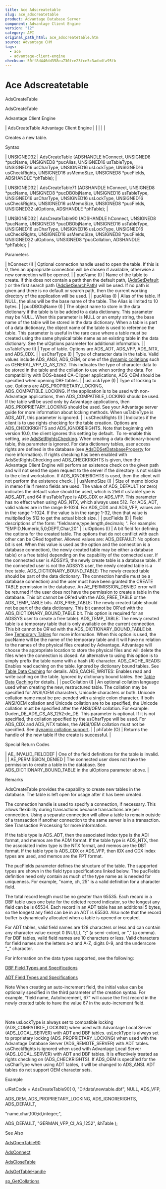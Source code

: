 ```yaml
---
title: Ace Adscreatetable
slug: ace_adscreatetable
product: Advantage Database Server
component: Advantage Client Engine
version: "12"
category: API
original_path_html: ace_adscreatetable.htm
source: Advantage CHM
tags:
  - ace
  - advantage-client-engine
checksum: 50ff8d446dd358ea730fce23fce5c3adbdfa95fb
---
```


# Ace Adscreatetable

AdsCreateTable

AdsCreateTable

Advantage Client Engine

| AdsCreateTable  Advantage Client Engine |  |  |  |  |

Creates a new table.

Syntax

| UNSIGNED32 | AdsCreateTable (ADSHANDLE hConnect,  UNSIGNED8 \*pucName,  UNSIGNED8 \*pucAlias,  UNSIGNED16 usTableType,  UNSIGNED16 usCharType,  UNSIGNED16 usLockType,  UNSIGNED16 usCheckRights,  UNSIGNED16 usMemoSize,  UNSIGNED8 \*pucFields,  ADSHANDLE \*phTable); |

| UNSIGNED32 | AdsCreateTable71 (ADSHANDLE hConnect,  UNSIGNED8 \*pucName,  UNSIGNED8 \*pucDBObjName,  UNSIGNED16 usTableType,  UNSIGNED16 usCharType,  UNSIGNED16 usLockType,  UNSIGNED16 usCheckRights,  UNSIGNED16 usMemoSize,  UNSIGNED8 \*pucFields,  UNSIGNED32 ulOptions,  ADSHANDLE \*phTable); |

| UNSIGNED32 | AdsCreateTable90 (ADSHANDLE hConnect,  UNSIGNED8 \*pucName,  UNSIGNED8 \*pucDBObjName,  UNSIGNED16 usTableType,  UNSIGNED16 usCharType,  UNSIGNED16 usLockType,  UNSIGNED16 usCheckRights,  UNSIGNED16 usMemoSize,  UNSIGNED8 \*pucFields,  UNSIGNED32 ulOptions,  UNSIGNED8 \*pucCollation,  ADSHANDLE \*phTable); |

Parameters

| hConnect (I) | Optional connection handle used to open the table. If this is 0, then an appropriate connection will be chosen if available, otherwise a new connection will be opened. |
| pucName (I) | Name of the table to create. If this does not contain a path then the default path, ([AdsSetDefault](ace_adssetdefault.md) ) or the first search path ([AdsSetSearchPath](ace_adssetsearchpath.md)) will be used. If no path is given and there is no default or search path, then the current working directory of the application will be used. |
| pucAlias (I) | Alias of the table. If NULL, the alias will be the base name of the table. The Alias is limited to 10 bytes. |
| pucDBObjName (I) | The object name to store in the data dictionary if the table is to be added to a data dictionary. This parameter may be NULL. When this parameter is NULL or an empty string, the base name of the table will be stored in the data dictionary. When a table is part of a data dictionary, the object name of the table is used to reference the table. This parameter is useful in the rare case where a table must be created using the same physical table name as an existing table in the data dictionary. See the ulOptions parameter for additional information. |
| usTableType (I) | Type of table. Options are ADS\_ADT, ADS\_VFP, ADS\_NTX, and ADS\_CDX. |
| usCharType (I) | Type of character data in the table. Valid values include ADS\_ANSI, ADS\_OEM, or one of the [dynamic collations](master_collation_support.md) such as GENERAL\_VFP\_CI\_AS\_1252. This indicates the type of character data to be stored in the table and the collation to use when sorting the data. For compatibility with DOS-based CA-Clipper applications, ADS\_OEM should be specified when opening DBF tables. |
| usLockType (I) | Type of locking to use. Options are ADS\_PROPRIETARY\_LOCKING, ADS\_COMPATIBLE\_LOCKING. If the application is to be used with non-Advantage applications, then ADS\_COMPATIBLE\_LOCKING should be used. If the table will be used only by Advantage applications, then ADS\_PROPRIETARY\_LOCKING should be used. See your Advantage server guide for more information about locking methods. When usTableType is ADS\_ADT, this parameter is ignored. |
| usCheckRights (I) | Indicates if the client is to use rights checking for the table creation. Options are ADS\_CHECKRIGHTS and ADS\_IGNORERIGHTS. Note that beginning with version 10.0, the client ignores this setting by default.  To re-enable this setting, use [AdsSetRightsChecking](ace_adssetrightschecking.md). When creating a data dictionary-bound table, this parameter is ignored. For data dictionary tables, user access rights are defined in the database (see [AdsDDSetDatabaseProperty](ace_adsddsetdatabaseproperty.md) for more information).    If rights checking has been enabled with AdsSetRightsChecking and ADS\_CHECKRIGHTS is given, then the Advantage Client Engine will perform an existence check on the given path and will not send the open request to the server if the directory is not visible to the client workstation. If ADS\_IGNORERIGHTS is used, then the client will not perform the existence check. |
| usMemoSize (I) | Size of memo blocks in memo file if memo fields are used. The value of ADS\_DEFAULT (or zero) indicates the default value should be used, which is 256 if usTableType is ADS\_ADT, and 64 if usTableType is ADS\_CDX or ADS\_VFP. This parameter has no effect when using ADS\_NTX, which always uses 512. For ADS\_ADT, valid values are in the range 8-1024. For ADS\_CDX and ADS\_VFP, values are in the range 1-1024. If the value is in the range 1-32, then that value is multiplied by 512 to get the actual block size. |
| pucFields (I) | Field descriptions of the form: "fieldname,type,length,decimals; ". For example: "EMPID,Numeric,5,0;DEPT,Char,20" |
| ulOptions (I) | A bit field for defining the options for the created table. The options that do not conflict with each other can be ORed together. Allowed values are:  ADS\_DEFAULT: No options bit is set. When this value is used as the option and the connection is a database connection), the newly created table may be either a database table) or a free table) depending on the capability of the connected user. If the connected user is ADSSYS, the newly create table is a database table. If the connected user is not the ADSSYS user, the newly created table is a free table.  ADS\_DICTIONARY\_BOUND\_TABLE: The newly created table should be part of the data dictionary. The connection handle must be a database connection) and the user must have been granted the CREATE TABLE permission in the database. An AE\_PERMISSION\_DENIED error will be returned if the user does not have the permission to create a table in the database. This bit cannot be OR'ed with the ADS\_FREE\_TABLE or the ADS\_TEMP\_TABLE bits.  ADS\_FREE\_TABLE: The newly created table should not be part of the data dictionary. This bit cannot be OR'ed with the ADS\_DICTIONARY\_BOUND\_TABLE bit. This option is required for an ADSSYS user to create a free table).  ADS\_TEMP\_TABLE: The newly created table is a temporary table that is only available on the current connection. This bit cannot be OR'ed with the ADS\_DICTIONARY\_BOUND\_TABLE bit. See [Temporary Tables](master_temporary_tables.md) for more information. When this option is used, the pucName will be the name of the temporary table and it will have no relation to the names of the physical files created by Advantage. Advantage will choose the appropriate location to store the physical files and will delete the files when the connection is closed. An alternative to using this option is to simply prefix the table name with a hash (#) character.  ADS\_CACHE\_READS: Enables read caching on the table. Ignored by dictionary bound tables. See [Table Data Caching](master_table_data_caching.md) for details.    ADS\_CACHE\_WRITES: Enables read and write caching on the table. Ignored by dictionary bound tables. See [Table Data Caching](master_table_data_caching.md) for details. |
| pucCollation (I) | An optional collation language used when creating the new, restructured table. The collation may be specified for ANSI/OEM characters, Unicode characters or both. Unicode collation name must be pre-pended with a single colon character. If both ANSI/OEM collation and Unicode collation are to be specified, the Unicode collation must be specified after the ANSI/OEM collation. For example: Duden\_DE\_ADS\_CS\_AS\_1252:de\_DE. This parameter is optional. If it is not specified, the collation specified by the usCharType will be used. For ADS\_CDX and ADS\_NTX tables, the ANSI/OEM collation must not be specified. See [dynamic collation support](master_collation_support.md). |
| phTable (O) | Returns the handle of the new table if the create is successful. |

Special Return Codes

| AE\_INVALID\_FIELDDEF | One of the field definitions for the table is invalid. |
| AE\_PERMISSION\_DENIED | The connected user does not have the permission to create a table in the database. See ADS\_DICTIONARY\_BOUND\_TABLE in the ulOptions parameter above. |

Remarks

AdsCreateTable provides the capability to create new tables in the database. The table is left open for usage after it has been created.

The connection handle is used to specify a connection, if necessary. This allows flexibility during transactions because transactions are per connection. Using a separate connection will allow a table to remain outside of a transaction if another connection to the same server is in a transaction. See Transaction Processing for more information.

If the table type is ADS\_ADT, then the associated index type is the ADI format, and memos are the ADM format. If the table type is ADS\_NTX, then the associated index type is the NTX format, and memos are the DBT format. If the table type is ADS\_CDX or ADS\_VFP, then IDX and CDX index types are used, and memos are the FPT format.

The pucFields parameter defines the structure of the table. The supported types are shown in the field type specifications linked below. The pucFields definition need only contain as much of the type name as is needed for uniqueness. For example, "name, ch, 25" is a valid definition for a character field.

The total record length must be no greater than 65535. Each record in a DBF table uses one byte for the deleted record indicator, so the longest any field can be is 65534. Each record in an ADT table has an additional 5 bytes, so the longest any field can be in an ADT is 65530. Also note that the record buffer is dynamically allocated when a table is opened or created.

For ADT tables, valid field names are 128 characters or less and can contain any character value except 0 (NULL), ";" (a semi-colon), or "," (a comma). For DBF tables, valid field names are 10 characters or less. Valid characters for field names are the letters a-z and A-Z, digits 0-9, and the underscore "\_" character.

For information on the data types supported, see the following:

[DBF Field Types and Specifications](master_dbf_field_types_and_specifications.md)

[ADT Field Types and Specifications](master_adt_field_types_and_specifications.md)

Note When creating an auto-increment field, the initial value can be optionally specified in the third parameter of the creation syntax. For example, "field name, AutoIncrement, 67" will cause the first record in the newly created table to have the value 67 in the auto-increment field.

 

Note usLockType is always set to compatible locking (ADS\_COMPATIBLE\_LOCKING) when used with Advantage Local Server (ADS\_LOCAL\_SERVER) with ADT and DBF tables. usLockType is always set to proprietary locking (ADS\_PROPRIETARY\_LOCKING) when used with the Advantage Database Server (ADS\_REMOTE\_SERVER) with ADT tables. usCheckRights is ignored when used with Advantage Local Server (ADS\_LOCAL\_SERVER) with ADT and DBF tables. It is effectively treated as rights checking on (ADS\_CHECKRIGHTS). If ADS\_OEM is specified for the usCharType when using ADT tables, it will be changed to ADS\_ANSI. ADT tables do not support OEM character sets.

Example

ulRetCode = AdsCreateTable90( 0, "D:\\data\\newtable.dbf", NULL, ADS\_VFP,

ADS\_OEM, ADS\_PROPRIETARY\_LOCKING, ADS\_IGNORERIGHTS, ADS\_DEFAULT,

"name,char,100;id,integer;",

ADS\_DEFAULT, "GERMAN\_VFP\_CI\_AS\_1252", &hTable );

See Also

[AdsOpenTable90](ace_adsopentable90.md)

[AdsConnect](ace_adsconnect.md)

[AdsCloseTable](ace_adsclosetable.md)

[AdsGetTableHandle](ace_adsgettablehandle.md)

[sp\_GetCollations](master_sp_getcollations.md)
